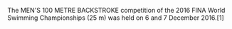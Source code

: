 The MEN'S 100 METRE BACKSTROKE competition of the 2016 FINA World Swimming Championships (25 m) was held on 6 and 7 December 2016.[1]
